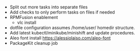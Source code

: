 * Split out more tasks into separate files
* Add checks to only perform tasks on files if needed
* RPMFusion enablement
  - vlc install
* dotfile configuration assumes /home/user/ homedir structure.
* Add latest kubectl/minikube/minishift and update procedures.
* Aleo font install https://alessiolaiso.com/aleo-font
* PackageKit cleanup job

